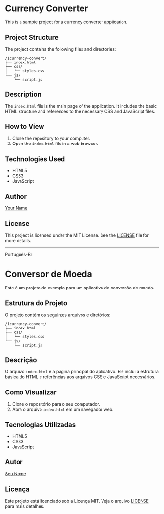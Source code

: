 # Currency Converter

This is a sample project for a currency converter application.

## Project Structure

The project contains the following files and directories:

```
/1currency-convert/
├── index.html
├── css/
│   └── styles.css
└── js/
    └── script.js
```

## Description

The `index.html` file is the main page of the application. It includes the basic HTML structure and references to the necessary CSS and JavaScript files.

## How to View

1. Clone the repository to your computer.
2. Open the `index.html` file in a web browser.

## Technologies Used

- HTML5
- CSS3
- JavaScript

## Author

[Your Name](https://github.com/yourusername)

## License

This project is licensed under the MIT License. See the [LICENSE](LICENSE) file for more details.

------

Português-Br

# Conversor de Moeda

Este é um projeto de exemplo para um aplicativo de conversão de moeda.

## Estrutura do Projeto

O projeto contém os seguintes arquivos e diretórios:

```
/1currency-convert/
├── index.html
├── css/
│   └── styles.css
└── js/
    └── script.js
```

## Descrição

O arquivo `index.html` é a página principal do aplicativo. Ele inclui a estrutura básica do HTML e referências aos arquivos CSS e JavaScript necessários.

## Como Visualizar

1. Clone o repositório para o seu computador.
2. Abra o arquivo `index.html` em um navegador web.

## Tecnologias Utilizadas

- HTML5
- CSS3
- JavaScript

## Autor

[Seu Nome](https://github.com/seuusername)

## Licença

Este projeto está licenciado sob a Licença MIT. Veja o arquivo [LICENSE](LICENSE) para mais detalhes.